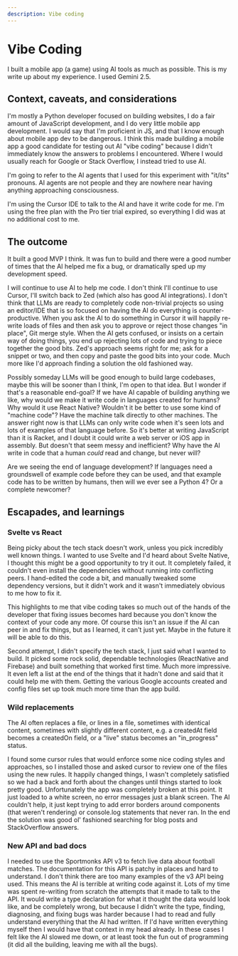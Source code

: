 ```yaml
---
description: Vibe coding
---
```


# Vibe Coding

I built a mobile app (a game) using AI tools as much as possible. This is my write up
about my experience. I used Gemini 2.5.

## Context, caveats, and considerations

I'm mostly a Python developer focused on building websites, I do a fair amount of
JavaScript development, and I do very little mobile app development. I would say that
I'm proficient in JS, and that I know enough about mobile app dev to be dangerous. I
think this made building a mobile app a good candidate for testing out AI "vibe coding"
because I didn't immediately know the answers to problems I encountered. Where I would
usually reach for Google or Stack Overflow, I instead tried to use AI.

I'm going to refer to the AI agents that I used for this experiment with "it/its"
pronouns. AI agents are not people and they are nowhere near having anything approaching
consciousness.

I'm using the Cursor IDE to talk to the AI and have it write code for me. I'm using the
free plan with the Pro tier trial expired, so everything I did was at no additional cost
to me.

## The outcome

It built a good MVP I think. It was fun to build and there were a good number of times
that the AI helped me fix a bug, or dramatically sped up my development speed.

I will continue to use AI to help me code. I don't think I'll continue to use Cursor,
I'll switch back to Zed (which also has good AI integrations). I don't think that LLMs
are ready to completely code non-trivial projects so using an editor/IDE that is so
focused on having the AI do everything is counter-productive. When you ask the AI to do
something in Cursor it will happily re-write loads of files and then ask you to approve
or reject those changes "in place", Git merge style. When the AI gets confused, or
insists on a certain way of doing things, you end up rejecting lots of code and trying
to piece together the good bits. Zed's approach seems right for me; ask for a snippet or
two, and then copy and paste the good bits into your code. Much more like I'd approach
finding a solution the old fashioned way.

Possibly someday LLMs will be good enough to build large codebases, maybe this will be
sooner than I think, I'm open to that idea. But I wonder if that's a reasonable
end-goal? If we have AI capable of building anything we like, why would we make it write
code in languages created for humans? Why would it use React Native? Wouldn't it be
better to use some kind of "machine code"? Have the machine talk directly to other
machines. The answer right now is that LLMs can only write code when it's seen lots and
lots of examples of that language before. So it's better at writing JavaScript than it
is Racket, and I doubt it could write a web server or iOS app in assembly. But doesn't
that seem messy and inefficient? Why have the AI write in code that a human _could_ read
and change, but never will?

Are we seeing the end of language development? If languages need a groundswell of
example code before they can be used, and that example code has to be written by humans,
then will we ever see a Python 4? Or a complete newcomer?

## Escapades, and learnings

### Svelte vs React

Being picky about the tech stack doesn't work, unless you pick incredibly well known
things. I wanted to use Svelte and I'd heard about Svelte Native, I thought this might
be a good opportunity to try it out. It completely failed, it couldn't even install the
dependencies without running into conflicting peers. I hand-edited the code a bit, and
manually tweaked some dependency versions, but it didn't work and it wasn't immediately
obvious to me how to fix it.

This highlights to me that vibe coding takes so much out of the hands of the developer
that fixing issues becomes hard because you don't know the context of your code any
more. Of course this isn't an issue if the AI can peer in and fix things, but as I
learned, it can't just yet. Maybe in the future it will be able to do this.

Second attempt, I didn't specify the tech stack, I just said what I wanted to build. It
picked some rock solid, dependable technologies (ReactNative and Firebase) and built
something that worked first time. Much more impressive. It even left a list at the end
of the things that it hadn't done and said that it could help me with them. Getting the
various Google accounts created and config files set up took much more time than the app
build.

### Wild replacements

The AI often replaces a file, or lines in a file, sometimes with identical content,
sometimes with slightly different content, e.g. a createdAt field becomes a createdOn
field, or a "live" status becomes an "in_progress" status.

I found some cursor rules that would enforce some nice coding styles and approaches, so
I installed those and asked cursor to review one of the files using the new rules. It
happily changed things, I wasn't completely satisfied so we had a back and forth about
the changes until things started to look pretty good. Unfortunately the app was
completely broken at this point. It just loaded to a white screen, no error messages
just a blank screen. The AI couldn't help, it just kept trying to add error borders
around components (that weren't rendering) or console.log statements that never ran. In
the end the solution was good ol' fashioned searching for blog posts and StackOverflow
answers.

### New API and bad docs

I needed to use the Sportmonks API v3 to fetch live data about football matches. The
documentation for this API is patchy in places and hard to understand. I don't think
there are too many examples of the v3 API being used. This means the AI is terrible at
writing code against it. Lots of my time was spent re-writing from scratch the attempts
that it made to talk to the API. It would write a type declaration for what it thought
the data would look like, and be completely wrong, but because I didn't write the type,
finding, diagnosing, and fixing bugs was harder because I had to read and fully
understand everything that the AI had written. If I'd have written everything myself
then I would have that context in my head already. In these cases I felt like the AI
slowed me down, or at least took the fun out of programming (it did all the building,
leaving me with all the bugs).
